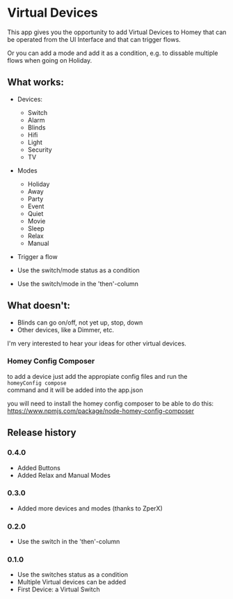 # Virtual Devices

This app gives you the opportunity to add Virtual Devices to Homey that can be operated from the UI Interface and that can trigger flows.

Or you can add a mode and add it as a condition, e.g. to dissable multiple flows when going on Holiday.

## What works:

* Devices:
  * Switch
  * Alarm
  * Blinds
  * Hifi
  * Light
  * Security
  * TV
* Modes
  * Holiday
  * Away
  * Party
  * Event
  * Quiet
  * Movie
  * Sleep
  * Relax
  * Manual


* Trigger a flow
* Use the switch/mode status as a condition
* Use the switch/mode in the 'then'-column

## What doesn't:

* Blinds can go on/off, not yet up, stop, down
* Other devices, like a Dimmer, etc.

I'm very interested to hear your ideas for other virtual devices.

### Homey Config Composer
to add a device just add the appropiate config files and run the  
`homeyConfig compose`  
command and it will be added into the app.json  

you will need to install the homey config composer to be able to do this:  
https://www.npmjs.com/package/node-homey-config-composer

## Release history

### 0.4.0
* Added Buttons
* Added Relax and Manual Modes

### 0.3.0
* Added more devices and modes (thanks to ZperX)

### 0.2.0
* Use the switch in the 'then'-column

### 0.1.0
* Use the switches status as a condition
* Multiple Virtual devices can be added
* First Device: a Virtual Switch
